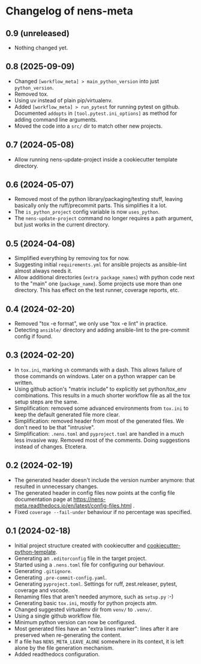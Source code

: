 # Changelog of nens-meta


## 0.9 (unreleased)


- Nothing changed yet.


## 0.8 (2025-09-09)


- Changed `[workflow_meta] > main_python_version` into just `python_version`.
- Removed tox.
- Using uv instead of plain pip/virtualenv.
- Added `[workflow_meta] > run_pytest` for running pytest on github. Documented `addopts` in `[tool.pytest.ini_options]` as method for adding command line arguments.
- Moved the code into a `src/` dir to match other new projects.


## 0.7 (2024-05-08)


- Allow running nens-update-project inside a cookiecutter template directory.


## 0.6 (2024-05-07)


- Removed most of the python library/packaging/testing stuff, leaving basically only the ruff/precommit parts. This simplifies it a lot.
- The `is_python_project` config variable is now `uses_python`.
- The `nens-update-project` command no longer requires a path argument, but just works in the current directory.

## 0.5 (2024-04-08)

- Simplified everything by removing tox for now.
- Suggesting initial `requirements.yml` for ansible projects as ansible-lint almost always needs it.
- Allow additional directories (`extra_package_names`) with python code next to the "main" one (`package_name`). Some projects use more than one directory. This has effect on the test runner, coverage reports, etc.


## 0.4 (2024-02-20)


- Removed "tox -e format", we only use "tox -e lint" in practice.
- Detecting `ansible/` directory and adding ansible-lint to the pre-commit config if found.

## 0.3 (2024-02-20)

- In `tox.ini`, marking `sh` commands with a dash. This allows failure of those commands on windows. Later on a python wrapper can be written.
- Using github action's "matrix include" to explicitly set python/tox_env combinations. This results in a much shorter workflow file as all the tox setup steps are the same.
- Simplification: removed some advanced environments from `tox.ini` to keep the default generated file more clear.
- Simplification: removed header from most of the generated files. We don't need to be that "intrusive".
- Simplification: `.nens.toml` and `pyproject.toml` are handled in a much less invasive way. Removed most of the comments. Doing suggestions instead of changes. Etcetera.

## 0.2 (2024-02-19)


- The generated header doesn't include the version number anymore: that resulted in unnecessary changes.
- The generated header in config files now points at the config file documentation page at https://nens-meta.readthedocs.io/en/latest/config-files.html .
- Fixed `coverage --fail-under` behaviour if no percentage was specified.


## 0.1 (2024-02-18)

- Initial project structure created with cookiecutter and [cookiecutter-python-template](https://github.com/nens/cookiecutter-python-template).
- Generating an `.editorconfig` file in the target project.
- Started using a `.nens.toml` file for configuring our behaviour.
- Generating `.gitignore`.
- Generating `.pre-commit-config.yaml`.
- Generating `pyproject.toml`. Settings for ruff, zest.releaser, pytest, coverage and vscode.
- Renaming files that aren't needed anymore, such as `setup.py` :-)
- Generating basic `tox.ini`, mostly for python projects atm.
- Changed suggested virtualenv dir from `venv/` to `.venv/`.
- Using a single github workflow file.
- Minimum python version can now be configured.
- Most generated files have an "extra lines marker": lines after it are preserved when re-generating the content.
- If a file has `NENS_META_LEAVE_ALONE` somewhere in its context, it is left alone by the file generation mechanism.
- Added readthedocs configuration.

